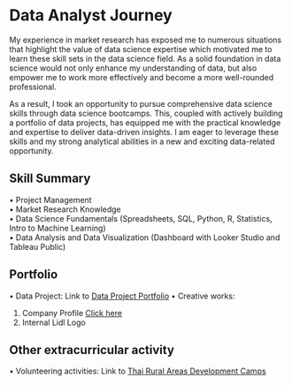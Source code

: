 # Data Analyst Journey 

My experience in market research has exposed me to numerous situations that highlight the value of data science expertise which motivated me to learn these skill sets in the data science field. As a solid foundation in data science would not only enhance my understanding of data, but also empower me to work more effectively and become a more well-rounded professional.  

As a result, I took an opportunity to pursue comprehensive data science skills through data science bootcamps. This, coupled with actively building a portfolio of data projects, has equipped me with the practical knowledge and expertise to deliver data-driven insights.  I am eager to leverage these skills and my strong analytical abilities in a new and exciting data-related opportunity.

## Skill Summary
• Project Management  
• Market Research Knowledge  
• Data Science Fundamentals (Spreadsheets, SQL, Python, R, Statistics, Intro to Machine Learning)  
• Data Analysis and Data Visualization (Dashboard with Looker Studio and Tableau Public)


## Portfolio 
• Data Project: Link to [Data Project Portfolio](https://github.com/Meejourney/Data-Science-Bootcamp/tree/bb83489f075f4bc482e66279a57c374faf48cc5d/Project%20Portfolio)
• Creative works: 
   1. Company Profile [Click here](https://github.com/Meejourney/Data-Science-Bootcamp/blob/34d8099f6c00e7ee8b9aba0d3721de71e6313d14/Asian%20Food%20Network%20-%20Company%20Profile_created%20by%20Nuttanich%20Heim.pdf)
   2. Internal Lidl Logo


## Other extracurricular activity
• Volunteering activities: Link to [Thai Rural Areas Development Camps](https://docs.google.com/document/d/1ZAPJvr4uJCgIZpMN41uLWSFDzLtyUmo3/edit?usp=sharing&ouid=112088590747474258533&rtpof=true&sd=true)

